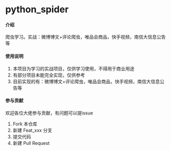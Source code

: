 # python_spider

#### 介绍
爬虫学习。实战：微博博文+评论爬虫，唯品会商品，快手视频，南信大信息公告等


#### 使用说明

1.  本项目为学习的实战项目，仅供学习使用，不得用于商业用途
2.  有部分项目未能完全实现，仅供参考
3.  目前实现的有：微博博文+评论爬虫，唯品会商品，快手视频，南信大信息公告等

#### 参与贡献

欢迎各位大佬参与贡献，有问题可以提issue
1.  Fork 本仓库
2.  新建 Feat_xxx 分支
3.  提交代码
4.  新建 Pull Request

